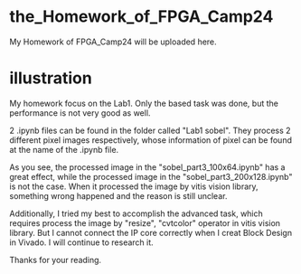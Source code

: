 # the_Homework_of_FPGA_Camp24
My Homework of FPGA_Camp24 will be uploaded here.

# illustration
My homework focus on the Lab1. Only the based task was done, but the performance is not very good as well. 

2 .ipynb files can be found in the folder called "Lab1 sobel". They process 2 different pixel images respectively, whose information of pixel can be found at the name of the .ipynb file.

As you see, the processed image in the "sobel_part3_100x64.ipynb" has a great effect, while the processed image in the "sobel_part3_200x128.ipynb" is not the case. When it processed the image by vitis vision library, something wrong happened and the reason is still unclear.

Additionally, I tried my best to accomplish the advanced task, which requires process the image by "resize", "cvtcolor" operator in vitis vision library. But I cannot connect the IP core correctly when I creat Block Design in Vivado. I will continue to research it.

Thanks for your reading.
